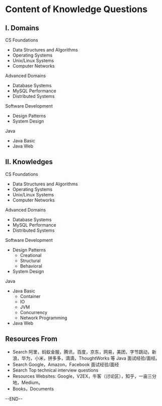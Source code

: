 # Content of Knowledge Questions

## I. Domains

CS Foundations

- Data Structures and Algorithms
- Operating Systems
- Unix/Linux Systems
- Computer Networks

Advanced Domains

- Database Systems
- MySQL Performance
- Distributed Systems

Software Development

- Design Patterns
- System Design

Java

- Java Basic
- Java Web

## II. Knowledges

CS Foundations

- Data Structures and Algorithms
- Operating Systems
- Unix/Linux Systems
- Computer Networks

Advanced Domains

- Database Systems
- MySQL Performance
- Distributed Systems

Software Development

- Design Patterns
  - Creational
  - Structural
  - Behavioral
- System Design

Java

- Java Basic
  - Container
  - IO
  - JVM
  - Concurrency
  - Network Programming
- Java Web



## Resources From

- Search 阿里，蚂蚁金服，腾讯，百度，京东，网易，美团，字节跳动，新浪，华为，小米，拼多多，滴滴，ThoughtWorks 等 Java 面试经验/面经。
- Search Google，Amazon，Facebook 面试经验/面经
- Search Top technical interview questions
- Resources Websites: Google，V2EX，牛客（讨论区），知乎，一亩三分地，Medium。
- Books，Documents



--END--



